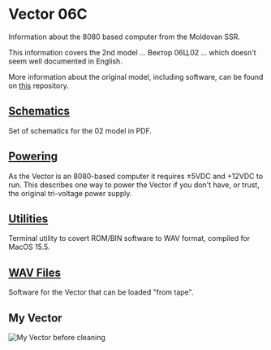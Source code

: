 # Vector 06C
Information about the 8080 based computer from the Moldovan SSR.<br>

This information covers the 2nd model ... Вектор 06Ц.02 ... which doesn't seem well documented in English.<br>

More information about the original model, including software, can be found on [this](https://github.com/alemorf/retro_computers/tree/master/Vector_06C) repository.<br>

## [Schematics](/Vector-06C-02/Schematics)
Set of schematics for the 02 model in PDF.<br>

## [Powering](/Vector-06C-02/Power)
As the Vector is an 8080-based computer it requires ±5VDC and +12VDC to run.  This describes one way to power the Vector if you don't have, or trust, the original tri-voltage power supply.

## [Utilities](/Utils/ROM2WAV)
Terminal utility to covert ROM/BIN software to WAV format, compiled for MacOS 15.5.

## [WAV Files](/Software_WAV)
Software for the Vector that can be loaded "from tape".

## My Vector

![My Vector before cleaning](/Vector-06C-02/Pictures/Vector-06C-02.png)
